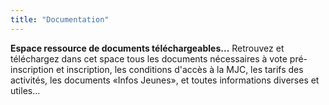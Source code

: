 ```yaml
---
title: "Documentation"
---
```

**Espace ressource de documents téléchargeables...**
Retrouvez et téléchargez dans cet space tous les documents nécessaires à vote pré-inscription et inscription, les conditions d'accès à la MJC, les tarifs des activités, les documents «Infos Jeunes», et toutes informations diverses et utiles...
